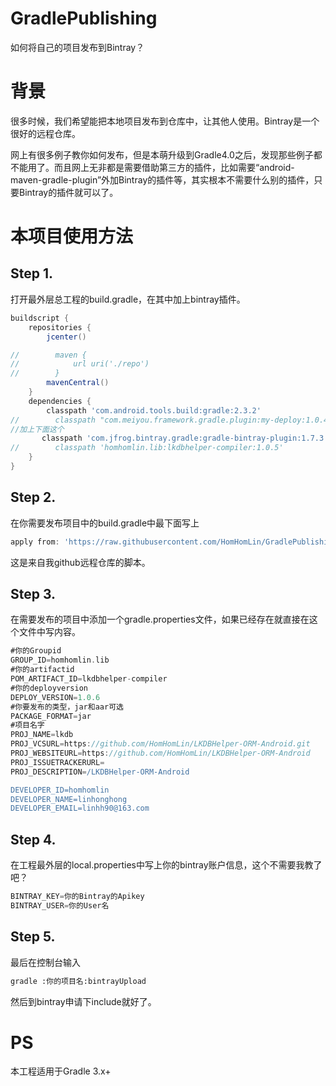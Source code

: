 # GradlePublishing

如何将自己的项目发布到Bintray？

# 背景

很多时候，我们希望能把本地项目发布到仓库中，让其他人使用。Bintray是一个很好的远程仓库。

网上有很多例子教你如何发布，但是本萌升级到Gradle4.0之后，发现那些例子都不能用了。而且网上无非都是需要借助第三方的插件，比如需要“android-maven-gradle-plugin”外加Bintray的插件等，其实根本不需要什么别的插件，只要Bintray的插件就可以了。

# 本项目使用方法

## Step 1.

打开最外层总工程的build.gradle，在其中加上bintray插件。

```groovy
buildscript {
    repositories {
        jcenter()

//        maven {
//            url uri('./repo')
//        }
        mavenCentral()
    }
    dependencies {
        classpath 'com.android.tools.build:gradle:2.3.2'
//        classpath "com.meiyou.framework.gradle.plugin:my-deploy:1.0.4"
//加上下面这个
       classpath 'com.jfrog.bintray.gradle:gradle-bintray-plugin:1.7.3'
//        classpath 'homhomlin.lib:lkdbhelper-compiler:1.0.5'
    }
}
```

## Step 2.

在你需要发布项目中的build.gradle中最下面写上

```groovy
apply from: 'https://raw.githubusercontent.com/HomHomLin/GradlePublishing/master/p.gradle'
```
这是来自我github远程仓库的脚本。

## Step 3.

在需要发布的项目中添加一个gradle.properties文件，如果已经存在就直接在这个文件中写内容。

```groovy
#你的Groupid
GROUP_ID=homhomlin.lib
#你的artifactid
POM_ARTIFACT_ID=lkdbhelper-compiler
#你的deployversion
DEPLOY_VERSION=1.0.6
#你要发布的类型，jar和aar可选
PACKAGE_FORMAT=jar
#项目名字
PROJ_NAME=lkdb
PROJ_VCSURL=https://github.com/HomHomLin/LKDBHelper-ORM-Android.git
PROJ_WEBSITEURL=https://github.com/HomHomLin/LKDBHelper-ORM-Android
PROJ_ISSUETRACKERURL=
PROJ_DESCRIPTION=/LKDBHelper-ORM-Android

DEVELOPER_ID=homhomlin
DEVELOPER_NAME=linhonghong
DEVELOPER_EMAIL=linhh90@163.com
```

## Step 4.

在工程最外层的local.properties中写上你的bintray账户信息，这个不需要我教了吧？

```groovy
BINTRAY_KEY=你的Bintray的Apikey
BINTRAY_USER=你的User名
```

## Step 5.

最后在控制台输入

```xml
gradle :你的项目名:bintrayUpload
```
然后到bintray申请下include就好了。

# PS

本工程适用于Gradle 3.x+
